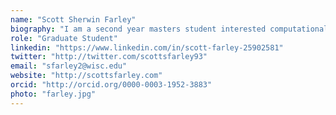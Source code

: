 ```yaml
---
name: "Scott Sherwin Farley"
biography: "I am a second year masters student interested computational methods and modeling approaches to global environmental changes, both past and present.  I am currently working on a model for the optimization of computer hardware for species distribution models that maximizes inputs and minimizes costs.  I am also interested in data visualization, and am a lead developer on the [Ice Age Mapper](http://paleo.geography.wisc.edu)."
role: "Graduate Student"
linkedin: "https://www.linkedin.com/in/scott-farley-25902581"
twitter: "http://twitter.com/scottsfarley93"
email: "sfarley2@wisc.edu"
website: "http://scottsfarley.com"
orcid: "http://orcid.org/0000-0003-1952-3883"
photo: "farley.jpg"
---
```

